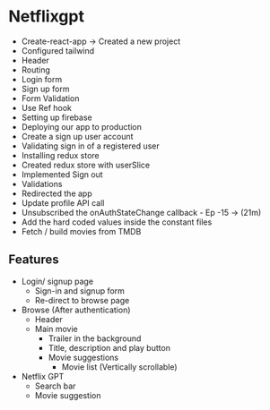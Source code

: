 # Netflixgpt

- Create-react-app -> Created a new project
- Configured tailwind
- Header
- Routing
- Login form
- Sign up form
- Form Validation
- Use Ref hook
- Setting up firebase
- Deploying our app to production
- Create a sign up user account
- Validating sign in of a registered user
- Installing redux store
- Created redux store with userSlice
- Implemented Sign out
- Validations
- Redirected the app
- Update profile API call
- Unsubscribed the onAuthStateChange callback - Ep -15 -> (21m)
- Add the hard coded values inside the constant files
- Fetch / build movies from TMDB

## Features

- Login/ signup page
    - Sign-in and signup form
    - Re-direct to browse page
- Browse (After authentication)
    - Header
    - Main movie
        - Trailer in the background
        - Title, description and play button
        - Movie suggestions
            - Movie list (Vertically scrollable)
- Netflix GPT
    - Search bar
    - Movie suggestion
